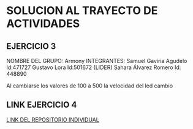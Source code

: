 # SOLUCION AL TRAYECTO DE ACTIVIDADES
## EJERCICIO 3
NOMBRE DEL GRUPO: Armony 
INTEGRANTES: 
Samuel Gaviria Agudelo Id:471727
Gustavo Lora Id:501672 (LIDER) 
Sahara Álvarez Romero Id: 448890

Al cambiarse los valores de 100 a 500 la velocidad del led cambio 

## LINK EJERCICIO 4

[LINK DEL REPOSITORIO INDIVIDUAL](https://github.com/xarahas/Repositorio-Individual-.git)
